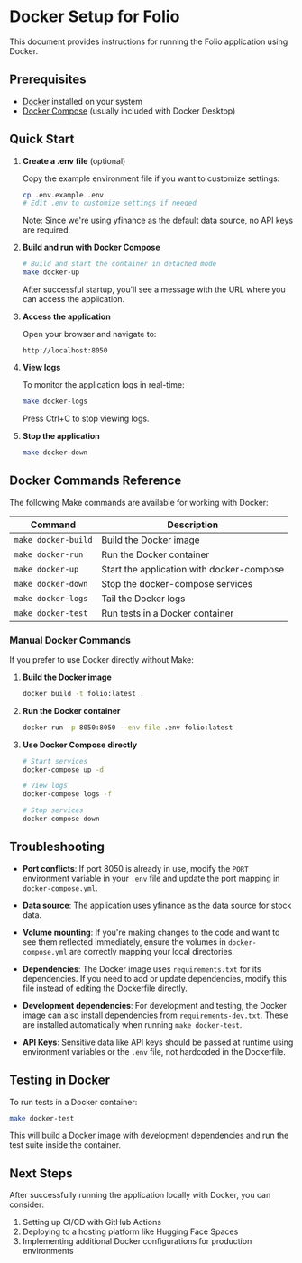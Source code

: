 # Docker Setup for Folio

This document provides instructions for running the Folio application using Docker.

## Prerequisites

- [Docker](https://docs.docker.com/get-docker/) installed on your system
- [Docker Compose](https://docs.docker.com/compose/install/) (usually included with Docker Desktop)

## Quick Start

1. **Create a .env file** (optional)

   Copy the example environment file if you want to customize settings:

   ```bash
   cp .env.example .env
   # Edit .env to customize settings if needed
   ```

   Note: Since we're using yfinance as the default data source, no API keys are required.

2. **Build and run with Docker Compose**

   ```bash
   # Build and start the container in detached mode
   make docker-up
   ```

   After successful startup, you'll see a message with the URL where you can access the application.

3. **Access the application**

   Open your browser and navigate to:

   ```
   http://localhost:8050
   ```

4. **View logs**

   To monitor the application logs in real-time:

   ```bash
   make docker-logs
   ```

   Press Ctrl+C to stop viewing logs.

5. **Stop the application**

   ```bash
   make docker-down
   ```

## Docker Commands Reference

The following Make commands are available for working with Docker:

| Command | Description |
|---------|-------------|
| `make docker-build` | Build the Docker image |
| `make docker-run` | Run the Docker container |
| `make docker-up` | Start the application with docker-compose |
| `make docker-down` | Stop the docker-compose services |
| `make docker-logs` | Tail the Docker logs |
| `make docker-test` | Run tests in a Docker container |

### Manual Docker Commands

If you prefer to use Docker directly without Make:

1. **Build the Docker image**

   ```bash
   docker build -t folio:latest .
   ```

2. **Run the Docker container**

   ```bash
   docker run -p 8050:8050 --env-file .env folio:latest
   ```

3. **Use Docker Compose directly**

   ```bash
   # Start services
   docker-compose up -d

   # View logs
   docker-compose logs -f

   # Stop services
   docker-compose down
   ```

## Troubleshooting

- **Port conflicts**: If port 8050 is already in use, modify the `PORT` environment variable in your `.env` file and update the port mapping in `docker-compose.yml`.

- **Data source**: The application uses yfinance as the data source for stock data.

- **Volume mounting**: If you're making changes to the code and want to see them reflected immediately, ensure the volumes in `docker-compose.yml` are correctly mapping your local directories.

- **Dependencies**: The Docker image uses `requirements.txt` for its dependencies. If you need to add or update dependencies, modify this file instead of editing the Dockerfile directly.

- **Development dependencies**: For development and testing, the Docker image can also install dependencies from `requirements-dev.txt`. These are installed automatically when running `make docker-test`.

- **API Keys**: Sensitive data like API keys should be passed at runtime using environment variables or the `.env` file, not hardcoded in the Dockerfile.

## Testing in Docker

To run tests in a Docker container:

```bash
make docker-test
```

This will build a Docker image with development dependencies and run the test suite inside the container.

## Next Steps

After successfully running the application locally with Docker, you can consider:

1. Setting up CI/CD with GitHub Actions
2. Deploying to a hosting platform like Hugging Face Spaces
3. Implementing additional Docker configurations for production environments
